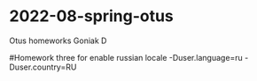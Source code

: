 # 2022-08-spring-otus
Otus homeworks Goniak D

#Homework three
for enable russian locale -Duser.language=ru -Duser.country=RU